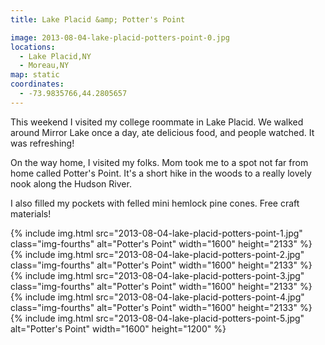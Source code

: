 ```yaml
---
title: Lake Placid &amp; Potter's Point

image: 2013-08-04-lake-placid-potters-point-0.jpg
locations:
  - Lake Placid,NY
  - Moreau,NY
map: static
coordinates:
  - -73.9835766,44.2805657
---
```


This weekend I visited my college roommate in Lake Placid. We walked around Mirror Lake once a day, ate delicious food, and people watched. It was refreshing!

On the way home, I visited my folks. Mom took me to a spot not far from home called Potter's Point. It's a short hike in the woods to a really lovely nook along the Hudson River.

I also filled my pockets with felled mini hemlock pine cones. Free craft materials!

<div class="photos">
{% include img.html src="2013-08-04-lake-placid-potters-point-1.jpg" class="img-fourths" alt="Potter's Point" width="1600" height="2133" %}
{% include img.html src="2013-08-04-lake-placid-potters-point-2.jpg" class="img-fourths" alt="Potter's Point" width="1600" height="2133" %}
{% include img.html src="2013-08-04-lake-placid-potters-point-3.jpg" class="img-fourths" alt="Potter's Point" width="1600" height="2133" %}
{% include img.html src="2013-08-04-lake-placid-potters-point-4.jpg" class="img-fourths" alt="Potter's Point" width="1600" height="2133" %}
{% include img.html src="2013-08-04-lake-placid-potters-point-5.jpg" alt="Potter's Point" width="1600" height="1200" %}
</div>

